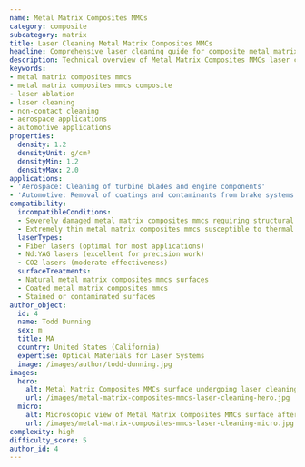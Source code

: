 ```yaml
---
name: Metal Matrix Composites MMCs
category: composite
subcategory: matrix
title: Laser Cleaning Metal Matrix Composites MMCs
headline: Comprehensive laser cleaning guide for composite metal matrix composites mmcs
description: Technical overview of Metal Matrix Composites MMCs laser cleaning applications and parameters
keywords:
- metal matrix composites mmcs
- metal matrix composites mmcs composite
- laser ablation
- laser cleaning
- non-contact cleaning
- aerospace applications
- automotive applications
properties:
  density: 1.2
  densityUnit: g/cm³
  densityMin: 1.2
  densityMax: 2.0
applications:
- 'Aerospace: Cleaning of turbine blades and engine components'
- 'Automotive: Removal of coatings and contaminants from brake systems'
compatibility:
  incompatibleConditions:
  - Severely damaged metal matrix composites mmcs requiring structural repair
  - Extremely thin metal matrix composites mmcs susceptible to thermal damage
  laserTypes:
  - Fiber lasers (optimal for most applications)
  - Nd:YAG lasers (excellent for precision work)
  - CO2 lasers (moderate effectiveness)
  surfaceTreatments:
  - Natural metal matrix composites mmcs surfaces
  - Coated metal matrix composites mmcs
  - Stained or contaminated surfaces
author_object:
  id: 4
  name: Todd Dunning
  sex: m
  title: MA
  country: United States (California)
  expertise: Optical Materials for Laser Systems
  image: /images/author/todd-dunning.jpg
images:
  hero:
    alt: Metal Matrix Composites MMCs surface undergoing laser cleaning showing precise contamination removal
    url: /images/metal-matrix-composites-mmcs-laser-cleaning-hero.jpg
  micro:
    alt: Microscopic view of Metal Matrix Composites MMCs surface after laser cleaning showing detailed surface structure
    url: /images/metal-matrix-composites-mmcs-laser-cleaning-micro.jpg
complexity: high
difficulty_score: 5
author_id: 4
---
```


